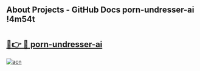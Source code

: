 ## About Projects - GitHub Docs porn-undresser-ai !4m54t

# <h2><a href="https://andorid.site?title=porn-undresser-ai&ref=19M">🔗👉 🔴 porn-undresser-ai</a></h2>

[![acn](https://github.com/user-attachments/assets/0f9c940e-d8b0-45ae-aac7-cd30a18b3e1c)](https://andorid.site?title=porn-undresser-ai&ref=19M)
